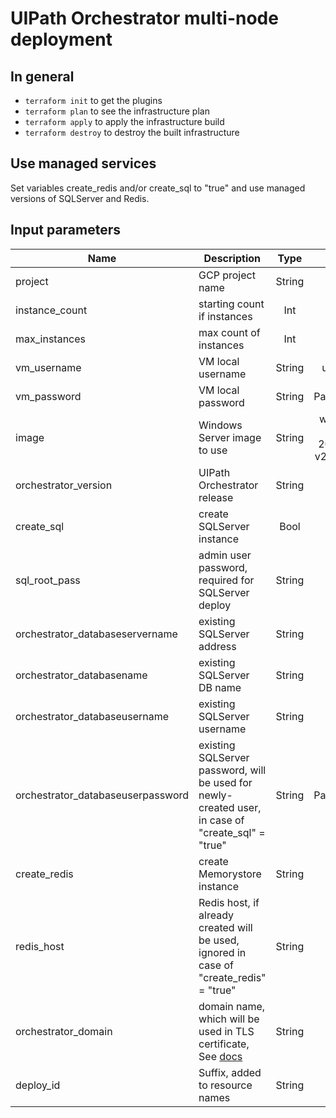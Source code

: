 # UIPath Orchestrator multi-node deployment

## In general
- `terraform init` to get the plugins
- `terraform plan` to see the infrastructure plan
- `terraform apply` to apply the infrastructure build
- `terraform destroy` to destroy the built infrastructure

## Use managed services
Set variables create_redis and/or create_sql to "true" and use managed versions of SQLServer and Redis.

## Input parameters

| Name | Description | Type | Default | Required |
|------|-------------|:----:|:-----:|:-----:|
| project | GCP project name | String | - | yes |
| instance_count | starting count if instances | Int | 1 | no |
| max_instances | max count of instances | Int | 3 | no |
| vm_username | VM local username| String | uioadmin | yes |
| vm_password | VM local password | String | Password12 | yes |
| image | Windows Server image to use | String | windows-server-2019-dc-v20200114 | yes |
| orchestrator_version | UIPath Orchestrator release | String | 19.4.4 | yes |
| create_sql | create SQLServer instance | Bool | false | yes |
| sql_root_pass | admin user password, required for SQLServer deploy | String | - | yes, with create_sql |
| orchestrator_databaseservername | existing SQLServer address | String | sqlhost | yes |
| orchestrator_databasename | existing SQLServer DB name | String | uipath | yes |
| orchestrator_databaseusername | existing SQLServer username | String | sa | yes |
| orchestrator_databaseuserpassword | existing SQLServer password, will be used for newly-created user, in case of "create_sql" = "true" | String | Password12 | yes |
| create_redis | create Memorystore instance | String | true | yes |
| redis_host | Redis host, if already created will be used, ignored in case of "create_redis" = "true" | String | - | yes |
| orchestrator_domain | domain name, which will be used in TLS certificate, See [docs](https://cloud.google.com/load-balancing/docs/ssl-certificates#managed-certs) | String | - | yes |
| deploy_id | Suffix, added to resource names | String | dev | yes |
